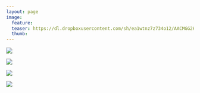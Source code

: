 ```yaml
---
layout: page
image:
  feature:
  teaser: https://dl.dropboxusercontent.com/sh/ea1wtnz7z734o12/AACMGG2K_U1oqBQw2KzIc7JLa/mikin-kuvat/3/DS42164-245px.jpg
  thumb:
---
```


[![](https://dl.dropboxusercontent.com/sh/ea1wtnz7z734o12/AAC3BUm2RZOlgrs6GdBVO5mSa/mikin-kuvat/3/DS42129-800px.jpg)](https://dl.dropboxusercontent.com/sh/ea1wtnz7z734o12/AADqEQPKcWN4KBrybJ0Q8fjYa/mikin-kuvat/3/DS42129.jpg)

[![](https://dl.dropboxusercontent.com/sh/ea1wtnz7z734o12/AAAy0VPEuKmKj3ZqAWKsEK3Pa/mikin-kuvat/3/DS42138-800px.jpg)](https://dl.dropboxusercontent.com/sh/ea1wtnz7z734o12/AADCT-m4Pllel8VCUG4ai9Ona/mikin-kuvat/3/DS42138.jpg)

[![](https://dl.dropboxusercontent.com/sh/ea1wtnz7z734o12/AAAgDQurftP-LzHe7NBEaqMVa/mikin-kuvat/3/DS42142-800px.jpg)](https://dl.dropboxusercontent.com/sh/ea1wtnz7z734o12/AAC9-HVy8yAa5Nfd7JFaPKWya/mikin-kuvat/3/DS42142.jpg)

[![](https://dl.dropboxusercontent.com/sh/ea1wtnz7z734o12/AAClkHfI3tYcgptYH_3jZ7JMa/mikin-kuvat/3/DS42164-800px.jpg)](https://dl.dropboxusercontent.com/sh/ea1wtnz7z734o12/AAASU0uxNAyhDjy0MXzAqSKqa/mikin-kuvat/3/DS42164.jpg)
